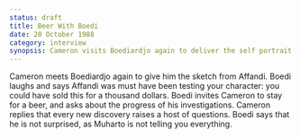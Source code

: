 ```yaml
---
status: draft
title: Beer With Boedi
date: 20 October 1988
category: interview 
synopsis: Cameron visits Boediardjo again to deliver the self portrait. 
---
```

Cameron meets Boediardjo again to give him the sketch from Affandi. Boedi laughs and says Affandi was must have been testing your character: you could have sold this for a thousand dollars. Boedi invites Cameron to stay for a beer, and asks about the progress of his investigations. Cameron replies that every new discovery raises a host of questions. Boedi says that he is not surprised, as Muharto is not telling you everything. 

